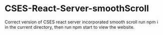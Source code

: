 # CSES-React-Server-smoothScroll
Correct version of CSES react server incorporated smooth scroll
run 
npm i
in the current directory, then run npm start to view the website.
